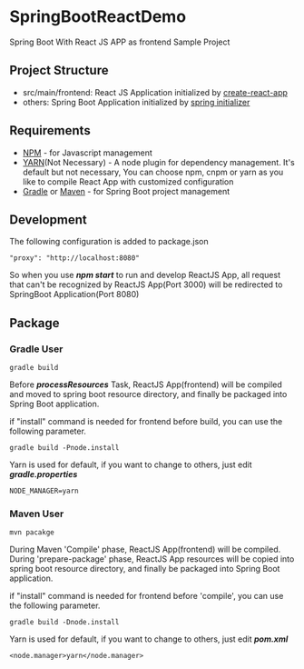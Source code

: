 # SpringBootReactDemo
Spring Boot With React JS APP as frontend Sample Project

## Project Structure
* src/main/frontend: React JS Application initialized by [create-react-app](https://github.com/facebook/create-react-app)
* others: Spring Boot Application initialized by [spring initializer](https://start.spring.io/)

## Requirements
* [NPM](https://www.npmjs.com/) - for Javascript management
* [YARN](https://github.com/yarnpkg/yarn)(Not Necessary) -  A node plugin for dependency management. It's default but not necessary, You can choose npm, cnpm or yarn as you like to compile React App with customized configuration  
* [Gradle](https://gradle.org) or [Maven](https://maven.apache.org) - for Spring Boot project management

## Development
The following configuration is added to package.json
```
"proxy": "http://localhost:8080"
```
So when you use ***npm start*** to run and develop ReactJS App, all request that can't be recognized by ReactJS App(Port 3000) will be redirected to SpringBoot Application(Port 8080)

## Package
### Gradle User
```
gradle build
```
Before ***processResources*** Task, ReactJS App(frontend) will be compiled and moved to spring boot resource directory, and finally be packaged into Spring Boot application.</br>
<p>
if "install" command is needed for frontend before build, you can use the following parameter.

```
gradle build -Pnode.install
```
</p>

Yarn is used for default, if you want to change to others, just edit ***gradle.properties***
```
NODE_MANAGER=yarn
```

### Maven User
```
mvn pacakge
```
During Maven 'Compile' phase, ReactJS App(frontend) will be compiled. During 'prepare-package' phase, ReactJS App resources will be copied into spring boot resource directory, and finally be packaged into Spring Boot application.
<p>
if "install" command is needed for frontend before 'compile', you can use the following parameter.

```
gradle build -Dnode.install
```
</p>

Yarn is used for default, if you want to change to others, just edit ***pom.xml***
```
<node.manager>yarn</node.manager>
```